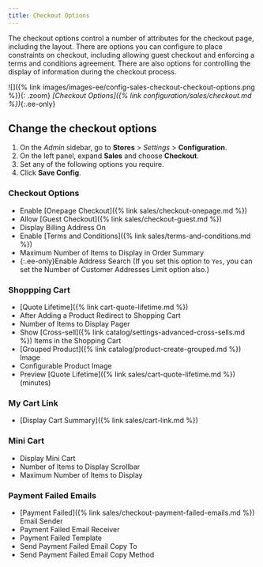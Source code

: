 ```yaml
---
title: Checkout Options
---
```


The checkout options control a number of attributes for the checkout page, including the layout. There are options you can configure to place constraints on checkout, including allowing guest checkout and enforcing a terms and conditions agreement. There are also options for controlling the display of information during the checkout process.

![]({% link images/images-ee/config-sales-checkout-checkout-options.png %}){: .zoom}
_[Checkout Options]({% link configuration/sales/checkout.md %})_{:.ee-only}

## Change the checkout options

1. On the _Admin_ sidebar, go to **Stores** > _Settings_ > **Configuration**.
1. On the left panel, expand **Sales** and choose **Checkout**.
1. Set any of the following options you require.
1. Click **Save Config**.

### Checkout Options

- Enable [Onepage Checkout]({% link sales/checkout-onepage.md %})
- Allow [Guest Checkout]({% link sales/checkout-guest.md %})
- Display Billing Address On
- Enable [Terms and Conditions]({% link sales/terms-and-conditions.md %})
- Maximum Number of Items to Display in Order Summary
- {:.ee-only}Enable Address Search (If you set this option to `Yes`, you can set the Number of Customer Addresses Limit option also.)

### Shoppping Cart

- [Quote Lifetime]({% link cart-quote-lifetime.md %})
- After Adding a Product Redirect to Shopping Cart
- Number of Items to Display Pager
- Show [Cross-sell]({% link catalog/settings-advanced-cross-sells.md %}) Items in the Shopping Cart
- [Grouped Product]({% link catalog/product-create-grouped.md %}) Image
- Configurable Product Image
- Preview [Quote Lifetime]({% link sales/cart-quote-lifetime.md %}) (minutes)

### My Cart Link

- [Display Cart Summary]({% link sales/cart-link.md %})

### Mini Cart

- Display Mini Cart
- Number of Items to Display Scrollbar
- Maximum Number of Items to Display

### Payment Failed Emails

- [Payment Failed]({% link sales/checkout-payment-failed-emails.md %}) Email Sender
- Payment Failed Email Receiver
- Payment Failed Template
- Send Payment Failed Email Copy To
- Send Payment Failed Email Copy Method
